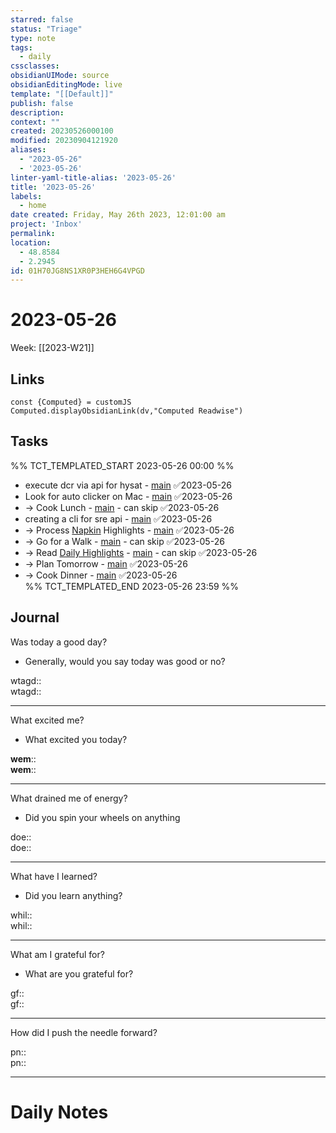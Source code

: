 ```yaml
---
starred: false
status: "Triage"
type: note
tags:
  - daily
cssclasses: 
obsidianUIMode: source
obsidianEditingMode: live
template: "[[Default]]"
publish: false
description: 
context: ""
created: 20230526000100
modified: 20230904121920
aliases:
  - "2023-05-26"
  - '2023-05-26'
linter-yaml-title-alias: '2023-05-26'
title: '2023-05-26'
labels:
  - home
date created: Friday, May 26th 2023, 12:01:00 am
project: 'Inbox'
permalink: 
location:
  - 48.8584
  - 2.2945
id: 01H70JG8NS1XR0P3HEH6G4VPGD
---
```


# 2023-05-26

Week: [[2023-W21]]

## Links

```dataviewjs
const {Computed} = customJS
Computed.displayObsidianLink(dv,"Computed Readwise")
```


## Tasks

%% TCT_TEMPLATED_START 2023-05-26 00:00 %%
* execute dcr via api for hysat - [main](drafts://x-callback-url/runAction?text=dfdf8e27-8a86-42f3-87b2-9b424acaa4a4,6910946193&action=Write%20to%20Obsidian%20File) ✅2023-05-26
* Look for auto clicker on Mac - [main](drafts://x-callback-url/runAction?text=435fe521-a8d3-4202-9ea6-5c26f6a45e88,6910638961&action=Write%20to%20Obsidian%20File) ✅2023-05-26
* -> Cook Lunch - [main](drafts://x-callback-url/runAction?text=c45e7602-8c9f-44f9-af5c-5f19e2e7793f,6826736524&action=Write%20to%20Obsidian%20File) - can skip ✅2023-05-26
* creating a cli for sre api - [main](drafts://x-callback-url/runAction?text=2a90b720-2978-417c-91d6-80d598041ff9,6903241395&action=Write%20to%20Obsidian%20File) ✅2023-05-26
* -> Process [Napkin](https://app.napkin.one/) Highlights - [main](drafts://x-callback-url/runAction?text=ebcc3c9b-82f9-41b1-ae58-6efe5c356e69,6877208360&action=Write%20to%20Obsidian%20File) ✅2023-05-26
* -> Go for a Walk - [main](drafts://x-callback-url/runAction?text=76a53207-9fd6-4448-bcfc-c318c4733c29,6823693564&action=Write%20to%20Obsidian%20File) - can skip ✅2023-05-26
* -> Read [Daily Highlights](readwise://daily) - [main](drafts://x-callback-url/runAction?text=633a5475-8fa3-4fba-8461-eed24d71ffc1,6857165378&action=Write%20to%20Obsidian%20File) - can skip ✅2023-05-26
* -> Plan Tomorrow - [main](drafts://x-callback-url/runAction?text=dc45e82d-17c0-4df6-b25f-bb641dad90b4,6877995356&action=Write%20to%20Obsidian%20File) ✅2023-05-26
* -> Cook Dinner - [main](drafts://x-callback-url/runAction?text=8ae06d21-1ddb-44e3-af0b-ce3a62bbcd24,6868029464&action=Write%20to%20Obsidian%20File) ✅2023-05-26  
%% TCT_TEMPLATED_END 2023-05-26 23:59 %%

## Journal

Was today a good day?

* Generally, would you say today was good or no?

wtagd::  
wtagd::

---

What excited me?

* What excited you today?

**wem**::  
**wem**::

---

What drained me of energy?

* Did you spin your wheels on anything

doe::  
doe::

---

What have I learned?

* Did you learn anything?

whil::  
whil::

---

What am I grateful for?

* What are you grateful for?

gf::  
gf::

---

How did I push the needle forward?

pn::  
pn::

---

# Daily Notes
